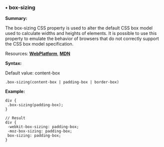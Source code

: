 ### <a name="box-sizing"></a> &#8226; box-sizing
**Summary:**

The box-sizing CSS property is used to alter the default CSS box model used to calculate widths and heights of elements. It is possible to use this property to emulate the behavior of browsers that do not correctly support the CSS box model specification.

Resources: **[WebPlatform](http://docs.webplatform.org/wiki/css/properties/box-sizing)**, **[MDN](https://developer.mozilla.org/en-US/docs/Web/CSS/box-sizing)**

**Syntax:**

Default value: content-box

    .box-sizing(content-box | padding-box | border-box)

**Example:**

    div {
     .box-sizing(padding-box);
    }
    
    // Result
    div {
     -webkit-box-sizing: padding-box;
     -moz-box-sizing: padding-box;
     box-sizing: padding-box;
    }


